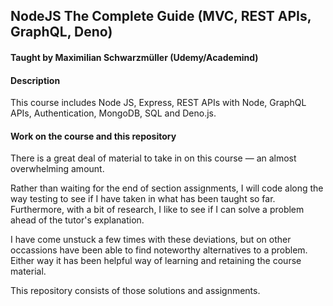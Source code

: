 ## NodeJS The Complete Guide (MVC, REST APIs, GraphQL, Deno)
#### Taught by Maximilian Schwarzmüller (Udemy/Academind)

#### Description
This course includes Node JS, Express, REST APIs with Node, GraphQL APIs, Authentication, MongoDB, SQL and Deno.js.

#### Work on the course and this repository
There is a great deal of material to take in on this course — an almost overwhelming amount. 

Rather than waiting for the end of section assignments, I will code along the way testing to see if I have taken in what has been taught so far. Furthermore, with a bit of research, I like to see if I can solve a problem ahead of the tutor's explanation.

I have come unstuck a few times with these deviations, but on other occassions have been able to find noteworthy alternatives to a problem. Either way it has been helpful way of learning and retaining the course material.

This repository consists of those solutions and assignments.
